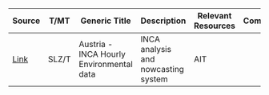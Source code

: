 | **Source** | **T/MT** | **Generic Title** | **Description** | **Relevant Resources** |**Comments** |
|---    |---    |---    |---    |---    |---    |
|[Link](https://data.hub.geosphere.at/dataset/inca-v1-1h-1km)| SLZ/T |Austria - INCA Hourly Environmental data|INCA analysis and nowcasting system| AIT | |